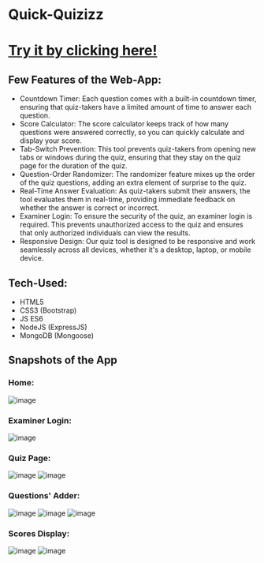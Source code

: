 # Quick-Quizizz

# [Try it by clicking here!](https://lazy-erin-seahorse-tux.cyclic.app/)

## Few Features of the Web-App:

- Countdown Timer: Each question comes with a built-in countdown timer, ensuring that quiz-takers have a limited amount of time to answer each question.
- Score Calculator: The score calculator keeps track of how many questions were answered correctly, so you can quickly calculate and display your score.
- Tab-Switch Prevention: This tool prevents quiz-takers from opening new tabs or windows during the quiz, ensuring that they stay on the quiz page for the duration of the quiz.
- Question-Order Randomizer: The randomizer feature mixes up the order of the quiz questions, adding an extra element of surprise to the quiz.
- Real-Time Answer Evaluation: As quiz-takers submit their answers, the tool evaluates them in real-time, providing immediate feedback on whether the answer is correct or incorrect.
- Examiner Login: To ensure the security of the quiz, an examiner login is required. This prevents unauthorized access to the quiz and ensures that only authorized individuals can view the results.
- Responsive Design: Our quiz tool is designed to be responsive and work seamlessly across all devices, whether it's a desktop, laptop, or mobile device.

## Tech-Used:
- HTML5
- CSS3 (Bootstrap)
- JS ES6 
- NodeJS (ExpressJS)
- MongoDB (Mongoose)

## Snapshots of the App
### Home:
![image](https://user-images.githubusercontent.com/89148170/209695120-74138ace-9361-4167-81ca-f3e199828251.png)

### Examiner Login:
![image](https://user-images.githubusercontent.com/89148170/209695176-5b77e308-3a0c-4daa-9227-fedf3b419ea9.png)

### Quiz Page:
![image](https://user-images.githubusercontent.com/89148170/209695337-55433593-42c2-4422-9e9d-61af0c91ea46.png)
![image](https://user-images.githubusercontent.com/89148170/209695525-780e86ef-7198-4d8c-b154-2d09178e87fb.png)

### Questions' Adder:
![image](https://user-images.githubusercontent.com/89148170/209695650-a1b5b5a1-0bee-42a2-9ce0-b9d2bc6afc49.png)
![image](https://user-images.githubusercontent.com/89148170/209695722-e2b46ff7-41fc-44b6-977c-5fc1c0dfbce2.png)
![image](https://user-images.githubusercontent.com/89148170/209695879-3c6e22f9-cd47-483f-b715-cec79dbc37cf.png)

### Scores Display:
![image](https://user-images.githubusercontent.com/89148170/209696006-94f613a5-9818-4bce-a599-1a0515e4f888.png)
![image](https://user-images.githubusercontent.com/89148170/209695800-729058be-2ed0-4859-8b62-b03e2e76a786.png)






